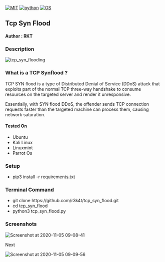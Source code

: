 [![MIT](https://img.shields.io/packagist/l/doctrine/orm.svg)](https://github.com/r3k4t/tcp_syn_flood/blob/master/LICENSE) 
[![python](https://img.shields.io/badge/python-3.9.0-red.svg)](https://www.python.org/downloads/release/python-390/)
[![OS](https://img.shields.io/badge/Tested%20On-Linux-blue.svg)](https://en.wikipedia.org/wiki/Linux/)

<h2>Tcp Syn Flood</h2>

<h4>Author : RKT</h4>

### Description ###

![tcp_syn_flooding](https://user-images.githubusercontent.com/69615463/98195764-85555300-1f48-11eb-8aed-a4b7170c7e2e.png)

### What is a TCP Synflood ? ###

TCP SYN flood is a type of Distributed Denial of Service (DDoS) attack that exploits part of the normal TCP three-way handshake to consume resources on the targeted server and render it unresponsive.

Essentially, with SYN flood DDoS, the offender sends TCP connection requests faster than the targeted machine can process them, causing network saturation.

#### Tested On ###
                                       
<ul>
<li>Ubuntu</li>
<li>Kali Linux</li>
<li>Linuxmint</li>
<li>Parrot Os</li>
</ul>

### Setup ###

<ul>
<li> pip3 install -r requirements.txt</li>
</ul>

### Terminal Command ###

<ul>
<li>git clone https://github.com/r3k4t/tcp_syn_flood.git</li>
<li>cd tcp_syn_flood   </li>
<li>python3 tcp_syn_flood.py </li>
</ul>

### Screenshots ###

![Screenshot at 2020-11-05 09-08-41](https://user-images.githubusercontent.com/69615463/98195978-07457c00-1f49-11eb-99fe-78cce916dacc.png)

Next

![Screenshot at 2020-11-05 09-09-56](https://user-images.githubusercontent.com/69615463/98196013-1af0e280-1f49-11eb-9f38-b0c1d414211a.png)

